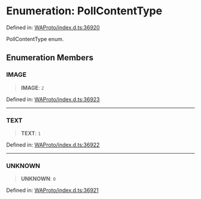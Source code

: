 # Enumeration: PollContentType

Defined in: [WAProto/index.d.ts:36920](https://github.com/Fokusdotid/bail/blob/3856b89f13bbe82f2e10396a28cd4ef2089de845/WAProto/index.d.ts#L36920)

PollContentType enum.

## Enumeration Members

### IMAGE

> **IMAGE**: `2`

Defined in: [WAProto/index.d.ts:36923](https://github.com/Fokusdotid/bail/blob/3856b89f13bbe82f2e10396a28cd4ef2089de845/WAProto/index.d.ts#L36923)

***

### TEXT

> **TEXT**: `1`

Defined in: [WAProto/index.d.ts:36922](https://github.com/Fokusdotid/bail/blob/3856b89f13bbe82f2e10396a28cd4ef2089de845/WAProto/index.d.ts#L36922)

***

### UNKNOWN

> **UNKNOWN**: `0`

Defined in: [WAProto/index.d.ts:36921](https://github.com/Fokusdotid/bail/blob/3856b89f13bbe82f2e10396a28cd4ef2089de845/WAProto/index.d.ts#L36921)
